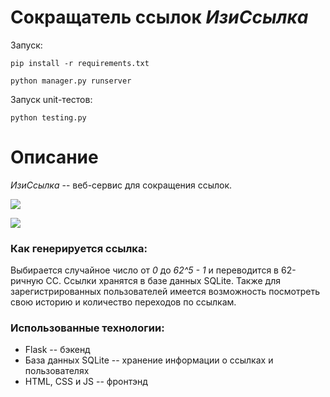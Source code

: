 # Сокращатель ссылок _ИзиСсылка_
Запуск:

``
pip install -r requirements.txt
``

``
python manager.py runserver
``

Запуск unit-тестов:

``
python testing.py
``

# Описание

_ИзиСсылка_ -- веб-сервис для сокращения ссылок. 

![](https://sun1-47.userapi.com/eUjXC4TuBhV79oSvU5gcb66u6YhhL-cbZcSXkA/wjE4aUd_JCs.jpg)

![](https://sun1-99.userapi.com/eQT-FXDys5ZFNKXSS8DXX9iD7n0PdSXuHa_W5A/5KTH99YiYog.jpg)

### Как генерируется ссылка: 

Выбирается случайное число от _0_ до _62^5 - 1_ и переводится в 62-ричную СС. 
Ссылки хранятся в базе данных SQLite. Также для зарегистрированных пользователей 
имеется возможность посмотреть свою историю и количество переходов по ссылкам.


### Использованные технологии:

- Flask -- бэкенд
- База данных SQLite -- хранение информации о ссылках и пользователях
- HTML, CSS и JS -- фронтэнд
